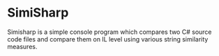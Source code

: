 # SimiSharp

Simisharp is a simple console program which compares two C# source code files and compare them on IL level using various string similarity measures.
